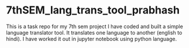 # 7thSEM_lang_trans_tool_prabhash
This is a task repo for my 7th sem project
I have coded and built a simple language translator tool. It translates one language to another (english to hindi).
I have worked it out in jupyter notebook using python language.
